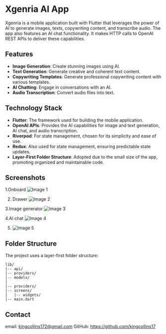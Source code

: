 # Xgenria AI App

Xgenria is a mobile application built with Flutter that leverages the power of AI to generate images, texts, copywriting content, and transcribe audio. The app also features an AI chat functionality. It makes HTTP calls to OpenAI REST APIs to deliver these capabilities.

## Features

- **Image Generation**: Create stunning images using AI.
- **Text Generation**: Generate creative and coherent text content.
- **Copywriting Templates**: Generate professional copywriting content with various templates.
- **AI Chatting**: Engage in conversations with an AI.
- **Audio Transcription**: Convert audio files into text.

## Technology Stack

- **Flutter**: The framework used for building the mobile application.
- **OpenAI APIs**: Provides the AI capabilities for image and text generation, AI chat, and audio transcription.
- **Riverpod**: For state management, chosen for its simplicity and ease of use.
- **Redux**: Also used for state management, ensuring predictable state updates.
- **Layer-First Folder Structure**: Adopted due to the small size of the app, promoting organized and maintainable code.

## Screenshots 

1.Onboard ![Image 1](https://drive.google.com/uc?id=1-_HhNTZPHdirnc1HVG2xj1mJPIyaRAll)

2. Drawer ![Image 2](https://drive.google.com/uc?id=1-WHEOw4X0aIg0YGZeyrDOKiEBRFhiE19)

3.Image generator ![Image 3](https://drive.google.com/uc?id=1-OZrg6Pzv3s8LzMeKVfKQT2xOkY82cRE)

4.AI chat ![Image 4](https://drive.google.com/uc?id=1-IxSrr3qcW21kiRuUYcjYC5X7Uv2A0jp)

5. ![Image 5](https://drive.google.com/uc?id=1-IjOra8sq6GbYOJ89yKNX1aqn8Rl-86y)



## Folder Structure

The project uses a layer-first folder structure:

```
lib/
|-- api/
|-- providers/
|-- models/
|   
|-- providers/
|-- screens/
|   |-- widgets/
|-- main.dart
```

## Contact
email: kingcollins172@gmail.com 
GitHub: https://github.com/kingcollins17 